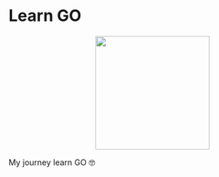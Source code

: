 # Learn GO

<p align="center">
<img src="https://raw.githubusercontent.com/httpsecure/gophers/master/7TH_BIRTHDAY.png" background-color="#000" align="center" width="200" height="200">
</p>

My journey learn GO 🤓
